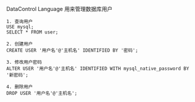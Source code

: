 DataControl Language 用来管理数据库用户

```MYSQL
1. 查询用户
USE mysql;
SELECT * FROM user;

2. 创建用户
CREATE USER '用户名'@'主机名' IDENTIFIED BY '密码';

3. 修改用户密码
ALTER USER '用户名'@'主机名' IDENTIFIED WITH mysql_native_password BY '新密码';

4. 删除用户
DROP USER '用户名'@'主机名';
```